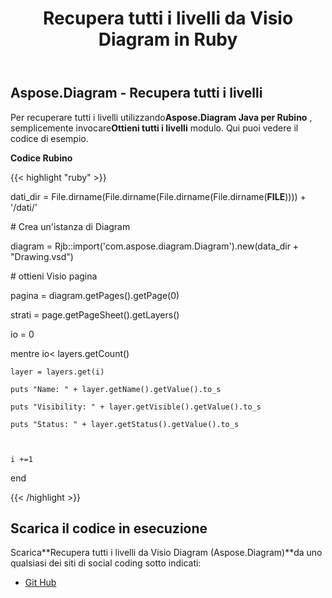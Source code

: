 ﻿---
title: Recupera tutti i livelli da Visio Diagram in Ruby
type: docs
weight: 30
url: /it/java/retrieve-all-layers-from-the-visio-diagram-in-ruby/
---
## **Aspose.Diagram - Recupera tutti i livelli**
 Per recuperare tutti i livelli utilizzando**Aspose.Diagram Java per Rubino** , semplicemente invocare**Ottieni tutti i livelli** modulo. Qui puoi vedere il codice di esempio.

**Codice Rubino**

{{< highlight "ruby" >}}

 dati_dir = File.dirname(File.dirname(File.dirname(File.dirname(__FILE__)))) + '/dati/'

\# Crea un'istanza di Diagram

diagram = Rjb::import('com.aspose.diagram.Diagram').new(data_dir + "Drawing.vsd")

\# ottieni Visio pagina

pagina = diagram.getPages().getPage(0)

strati = page.getPageSheet().getLayers()

io = 0

 mentre io< layers.getCount()

    layer = layers.get(i)

    puts "Name: " + layer.getName().getValue().to_s

    puts "Visibility: " + layer.getVisible().getValue().to_s

    puts "Status: " + layer.getStatus().getValue().to_s



    i +=1

end

{{< /highlight >}}
## **Scarica il codice in esecuzione**
 Scarica**Recupera tutti i livelli da Visio Diagram (Aspose.Diagram)**da uno qualsiasi dei siti di social coding sotto indicati:

- [Git Hub](https://github.com/asposediagram/Aspose.Diagram-for-Java/blob/master/Plugins/Aspose_Diagram_Java_for_Ruby/lib/asposediagramjava/Layers/getalllayers.rb)
